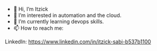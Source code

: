 - 👋 Hi, I’m Itzick
- 👀 I’m interested in automation and the cloud. 
- 🌱 I’m currently learning devops skills.
- 📫 How to reach me:

LinkedIn: https://www.linkedin.com/in/itzick-sabi-b537b1100



<!---
yatz3K/yatz3K is a ✨ special ✨ repository because its `README.md` (this file) appears on your GitHub profile.
You can click the Preview link to take a look at your changes.
--->
